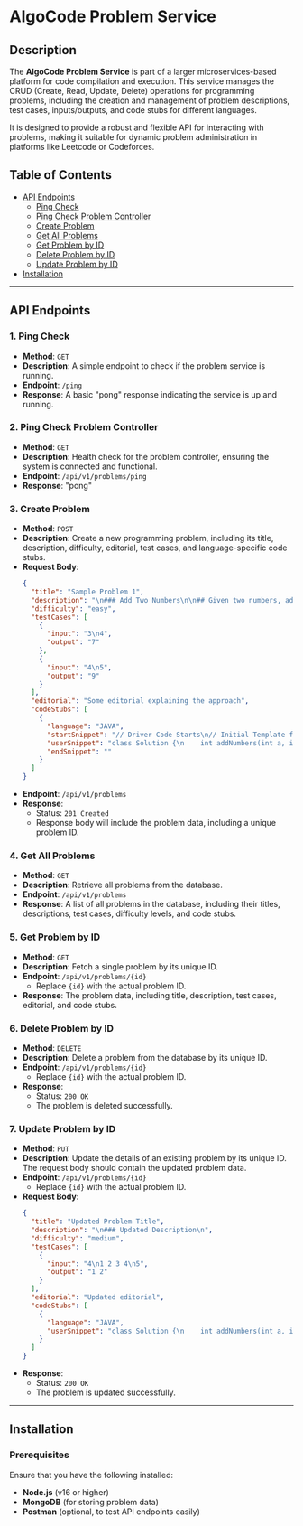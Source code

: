 # AlgoCode Problem Service

## Description

The **AlgoCode Problem Service** is part of a larger microservices-based platform for code compilation and execution. This service manages the CRUD (Create, Read, Update, Delete) operations for programming problems, including the creation and management of problem descriptions, test cases, inputs/outputs, and code stubs for different languages.

It is designed to provide a robust and flexible API for interacting with problems, making it suitable for dynamic problem administration in platforms like Leetcode or Codeforces.

## Table of Contents

- [API Endpoints](#api-endpoints)
  - [Ping Check](#ping-check)
  - [Ping Check Problem Controller](#ping-check-problem-controller)
  - [Create Problem](#create-problem)
  - [Get All Problems](#get-all-problems)
  - [Get Problem by ID](#get-problem-by-id)
  - [Delete Problem by ID](#delete-problem-by-id)
  - [Update Problem by ID](#update-problem-by-id)
- [Installation](#installation)
---

## API Endpoints

### 1. Ping Check
- **Method**: `GET`
- **Description**: A simple endpoint to check if the problem service is running.
- **Endpoint**: `/ping`
- **Response**: A basic "pong" response indicating the service is up and running.

### 2. Ping Check Problem Controller
- **Method**: `GET`
- **Description**: Health check for the problem controller, ensuring the system is connected and functional.
- **Endpoint**: `/api/v1/problems/ping`
- **Response**: "pong"

### 3. Create Problem
- **Method**: `POST`
- **Description**: Create a new programming problem, including its title, description, difficulty, editorial, test cases, and language-specific code stubs.
- **Request Body**: 
    ```json
    {
      "title": "Sample Problem 1",
      "description": "\n### Add Two Numbers\n\n## Given two numbers, add them.",
      "difficulty": "easy",
      "testCases": [
        {
          "input": "3\n4",
          "output": "7"
        },
        {
          "input": "4\n5",
          "output": "9"
        }
      ],
      "editorial": "Some editorial explaining the approach",
      "codeStubs": [
        {
          "language": "JAVA",
          "startSnippet": "// Driver Code Starts\n// Initial Template for Java\nimport java.io.*;\nimport java.util.*;\nclass GFG {\n    public static void main(String[] args) throws IOException {\n        BufferedReader br = new BufferedReader(new InputStreamReader(System.in));\n        int t = Integer.parseInt(br.readLine().trim());\n        while (t-- > 0) {\n            int a = Integer.parseInt(br.readLine().trim());\n            int b = Integer.parseInt(br.readLine().trim());\n            Solution sln = new Solution();\n            System.out.println(sln.addNumbers(a, b));\n        }\n    }\n}\n// } Driver Code Ends",
          "userSnippet": "class Solution {\n    int addNumbers(int a, int b) {\n        // Your Code Here\n        return a + b;\n    }\n}",
          "endSnippet": ""
        }
      ]
    }
    ```
- **Endpoint**: `/api/v1/problems`
- **Response**: 
    - Status: `201 Created`
    - Response body will include the problem data, including a unique problem ID.

### 4. Get All Problems
- **Method**: `GET`
- **Description**: Retrieve all problems from the database.
- **Endpoint**: `/api/v1/problems`
- **Response**: A list of all problems in the database, including their titles, descriptions, test cases, difficulty levels, and code stubs.

### 5. Get Problem by ID
- **Method**: `GET`
- **Description**: Fetch a single problem by its unique ID.
- **Endpoint**: `/api/v1/problems/{id}`
  - Replace `{id}` with the actual problem ID.
- **Response**: The problem data, including title, description, test cases, editorial, and code stubs.

### 6. Delete Problem by ID
- **Method**: `DELETE`
- **Description**: Delete a problem from the database by its unique ID.
- **Endpoint**: `/api/v1/problems/{id}`
  - Replace `{id}` with the actual problem ID.
- **Response**: 
    - Status: `200 OK`
    - The problem is deleted successfully.

### 7. Update Problem by ID
- **Method**: `PUT`
- **Description**: Update the details of an existing problem by its unique ID. The request body should contain the updated problem data.
- **Endpoint**: `/api/v1/problems/{id}`
  - Replace `{id}` with the actual problem ID.
- **Request Body**:
    ```json
    {
      "title": "Updated Problem Title",
      "description": "\n### Updated Description\n",
      "difficulty": "medium",
      "testCases": [
        {
          "input": "4\n1 2 3 4\n5",
          "output": "1 2"
        }
      ],
      "editorial": "Updated editorial",
      "codeStubs": [
        {
          "language": "JAVA",
          "userSnippet": "class Solution {\n    int addNumbers(int a, int b) {\n        return a + b;\n    }\n}"
        }
      ]
    }
    ```
- **Response**: 
    - Status: `200 OK`
    - The problem is updated successfully.

---

## Installation

### Prerequisites

Ensure that you have the following installed:

- **Node.js** (v16 or higher)
- **MongoDB** (for storing problem data)
- **Postman** (optional, to test API endpoints easily)